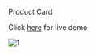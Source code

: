 Product Card

Click [here](https://product-card-1999.netlify.app/) for live demo

![1](https://user-images.githubusercontent.com/84672321/224320809-a65fe1d4-820c-4d3c-a9a5-9f3680c561fa.png)
